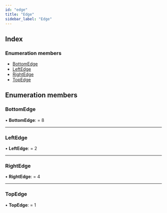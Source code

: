 ```yaml
---
id: "edge"
title: "Edge"
sidebar_label: "Edge"
---
```


## Index

### Enumeration members

* [BottomEdge](edge.md#bottomedge)
* [LeftEdge](edge.md#leftedge)
* [RightEdge](edge.md#rightedge)
* [TopEdge](edge.md#topedge)

## Enumeration members

###  BottomEdge

• **BottomEdge**: = 8

___

###  LeftEdge

• **LeftEdge**: = 2

___

###  RightEdge

• **RightEdge**: = 4

___

###  TopEdge

• **TopEdge**: = 1
